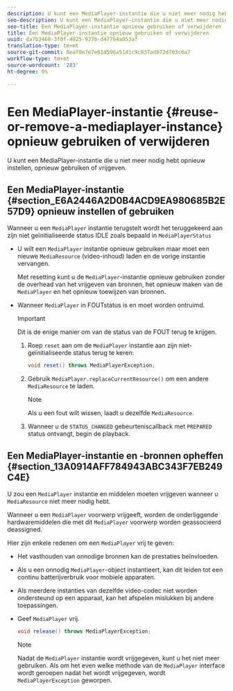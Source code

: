 ```yaml
---
description: U kunt een MediaPlayer-instantie die u niet meer nodig hebt opnieuw instellen, opnieuw gebruiken of vrijgeven.
seo-description: U kunt een MediaPlayer-instantie die u niet meer nodig hebt opnieuw instellen, opnieuw gebruiken of vrijgeven.
seo-title: Een MediaPlayer-instantie opnieuw gebruiken of verwijderen
title: Een MediaPlayer-instantie opnieuw gebruiken of verwijderen
uuid: da7b3468-3f0f-4025-927b-d47764a053af
translation-type: tm+mt
source-git-commit: 0eaf0e7e7e61d596a51d1c9c837ad072d703c6a7
workflow-type: tm+mt
source-wordcount: '283'
ht-degree: 0%

---
```



# Een MediaPlayer-instantie {#reuse-or-remove-a-mediaplayer-instance} opnieuw gebruiken of verwijderen

U kunt een MediaPlayer-instantie die u niet meer nodig hebt opnieuw instellen, opnieuw gebruiken of vrijgeven.

## Een MediaPlayer-instantie {#section_E6A2446A2D0B4ACD9EA980685B2E57D9} opnieuw instellen of gebruiken

Wanneer u een `MediaPlayer` instantie terugstelt wordt het teruggekeerd aan zijn niet geïnitialiseerde status IDLE zoals bepaald in `MediaPlayerStatus`

* U wilt een `MediaPlayer` instantie opnieuw gebruiken maar moet een nieuwe `MediaResource` (video-inhoud) laden en de vorige instantie vervangen.

   Met resetting kunt u de `MediaPlayer`-instantie opnieuw gebruiken zonder de overhead van het vrijgeven van bronnen, het opnieuw maken van de `MediaPlayer` en het opnieuw toewijzen van bronnen.

* Wanneer `MediaPlayer` in FOUTstatus is en moet worden ontruimd.

   >[!IMPORTANT]
   >
   >Dit is de enige manier om van de status van de FOUT terug te krijgen.

   1. Roep `reset` aan om de `MediaPlayer` instantie aan zijn niet-geïnitialiseerde status terug te keren:

      ```java
      void reset() throws MediaPlayerException; 
      ```

   1. Gebruik `MediaPlayer.replaceCurrentResource()` om een andere `MediaResource` te laden.

      >[!NOTE]
      >
      >Als u een fout wilt wissen, laadt u dezelfde `MediaResource`.

   1. Wanneer u de `STATUS_CHANGED` gebeurteniscallback met `PREPARED` status ontvangt, begin de playback.

## Een MediaPlayer-instantie en -bronnen opheffen {#section_13A0914AFF784943ABC343F7EB249C4E}

U zou een `MediaPlayer` instantie en middelen moeten vrijgeven wanneer u `MediaResource` niet meer nodig hebt.

Wanneer u een `MediaPlayer` voorwerp vrijgeeft, worden de onderliggende hardwaremiddelen die met dit `MediaPlayer` voorwerp worden geassocieerd deassigned.

Hier zijn enkele redenen om een `MediaPlayer` vrij te geven:

* Het vasthouden van onnodige bronnen kan de prestaties beïnvloeden.
* Als u een onnodig `MediaPlayer`-object instantieert, kan dit leiden tot een continu batterijverbruik voor mobiele apparaten.
* Als meerdere instanties van dezelfde video-codec niet worden ondersteund op een apparaat, kan het afspelen mislukken bij andere toepassingen.

* Geef `MediaPlayer` vrij.

   ```java
   void release() throws MediaPlayerException;
   ```

   >[!NOTE]
   >
   >Nadat de `MediaPlayer` instantie wordt vrijgegeven, kunt u het niet meer gebruiken. Als om het even welke methode van de `MediaPlayer` interface wordt geroepen nadat het wordt vrijgegeven, wordt `MediaPlayerException` geworpen.